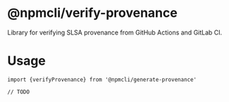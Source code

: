 # @npmcli/verify-provenance

Library for verifying SLSA provenance from GitHub Actions and GitLab CI.

# Usage

```
import {verifyProvenance} from '@npmcli/generate-provenance'

// TODO
```

